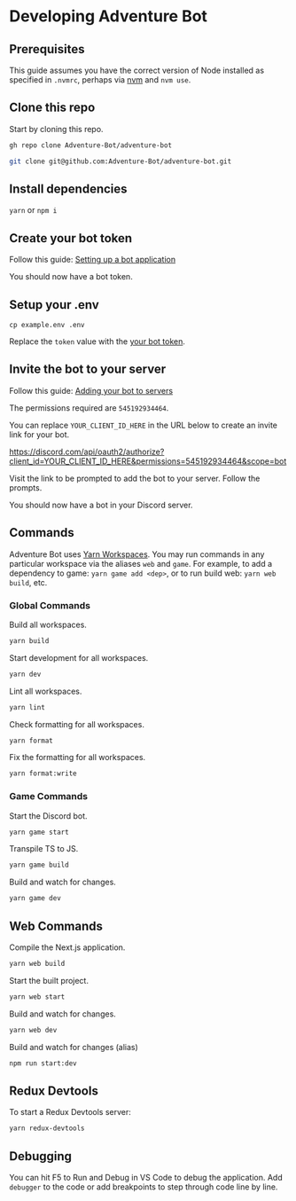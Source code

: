# Developing Adventure Bot

## Prerequisites

This guide assumes you have the correct version of Node installed as specified in `.nvmrc`, perhaps via [nvm](https://github.com/nvm-sh/nvm) and `nvm use`.

## Clone this repo

Start by cloning this repo.

```sh
gh repo clone Adventure-Bot/adventure-bot
```

```sh
git clone git@github.com:Adventure-Bot/adventure-bot.git
````

## Install dependencies

`yarn` or `npm i`

## Create your bot token

Follow this guide: [Setting up a bot application](https://discordjs.guide/preparations/setting-up-a-bot-application.html#creating-your-bot)

You should now have a bot token.

## Setup your .env

`cp example.env .env`

Replace the `token` value with the [your bot token](#create-your-bot-token).

## Invite the bot to your server

Follow this guide:
[Adding your bot to servers](https://discordjs.guide/preparations/adding-your-bot-to-servers.html#bot-invite-links)

The permissions required are `545192934464`. 

You can replace `YOUR_CLIENT_ID_HERE` in the URL below to create an invite link for your bot.

https://discord.com/api/oauth2/authorize?client_id=YOUR_CLIENT_ID_HERE&permissions=545192934464&scope=bot

Visit the link to be prompted to add the bot to your server. Follow the prompts.

You should now have a bot in your Discord server.

## Commands

Adventure Bot uses [Yarn Workspaces](https://classic.yarnpkg.com/lang/en/docs/workspaces/). You may run commands in any particular workspace via the aliases `web` and `game`. For example, to add a dependency to game: `yarn game add <dep>`, or to run build web: `yarn web build`, etc.

### Global Commands

Build all workspaces.

```sh
yarn build
```

Start development for all workspaces.

```sh
yarn dev
```

Lint all workspaces.

```sh
yarn lint
```

Check formatting for all workspaces.

```sh
yarn format
```

Fix the formatting for all workspaces.

```sh
yarn format:write
```

### Game Commands

Start the Discord bot.

```sh
yarn game start
```

Transpile TS to JS.

```sh
yarn game build
```

Build and watch for changes.

```sh
yarn game dev
```

## Web Commands

Compile the Next.js application.

```sh
yarn web build
```

Start the built project.

```sh
yarn web start
```

Build and watch for changes.

```sh
yarn web dev
```

Build and watch for changes (alias)

```sh
npm run start:dev
```

## Redux Devtools

To start a Redux Devtools server:

```sh
yarn redux-devtools
```

## Debugging

You can hit F5 to Run and Debug in VS Code to debug the application. Add `debugger` to the code or add breakpoints to step through code line by line.
